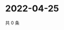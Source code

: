 # 2022-04-25

共 0 条

<!-- BEGIN WEIBO -->
<!-- 最后更新时间 Mon Apr 25 2022 14:18:18 GMT+0800 (China Standard Time) -->

<!-- END WEIBO -->
